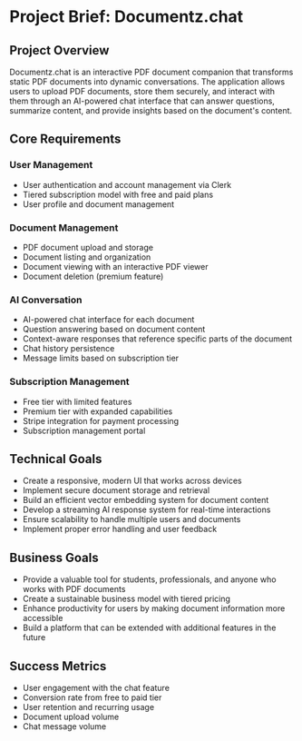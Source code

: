 # Project Brief: Documentz.chat

## Project Overview

Documentz.chat is an interactive PDF document companion that transforms static PDF documents into dynamic conversations. The application allows users to upload PDF documents, store them securely, and interact with them through an AI-powered chat interface that can answer questions, summarize content, and provide insights based on the document's content.

## Core Requirements

### User Management

- User authentication and account management via Clerk
- Tiered subscription model with free and paid plans
- User profile and document management

### Document Management

- PDF document upload and storage
- Document listing and organization
- Document viewing with an interactive PDF viewer
- Document deletion (premium feature)

### AI Conversation

- AI-powered chat interface for each document
- Question answering based on document content
- Context-aware responses that reference specific parts of the document
- Chat history persistence
- Message limits based on subscription tier

### Subscription Management

- Free tier with limited features
- Premium tier with expanded capabilities
- Stripe integration for payment processing
- Subscription management portal

## Technical Goals

- Create a responsive, modern UI that works across devices
- Implement secure document storage and retrieval
- Build an efficient vector embedding system for document content
- Develop a streaming AI response system for real-time interactions
- Ensure scalability to handle multiple users and documents
- Implement proper error handling and user feedback

## Business Goals

- Provide a valuable tool for students, professionals, and anyone who works with PDF documents
- Create a sustainable business model with tiered pricing
- Enhance productivity for users by making document information more accessible
- Build a platform that can be extended with additional features in the future

## Success Metrics

- User engagement with the chat feature
- Conversion rate from free to paid tier
- User retention and recurring usage
- Document upload volume
- Chat message volume
